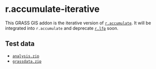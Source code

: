 # r.accumulate-iterative

This GRASS GIS addon is the iterative version of [`r.accumulate`](https://github.com/OSGeo/grass-addons/tree/master/grass7/raster/r.accumulate). It will be integrated into `r.accumulate` and deprecate [`r.lfp`](https://github.com/OSGeo/grass-addons/tree/master/grass7/raster/r.lfp) soon.

## Test data

* [`analysis.zip`](https://isnew.info/data/lfp/analysis.zip)
* [`grassdata.zip`](https://isnew.info/data/lfp/grassdata.zip)
